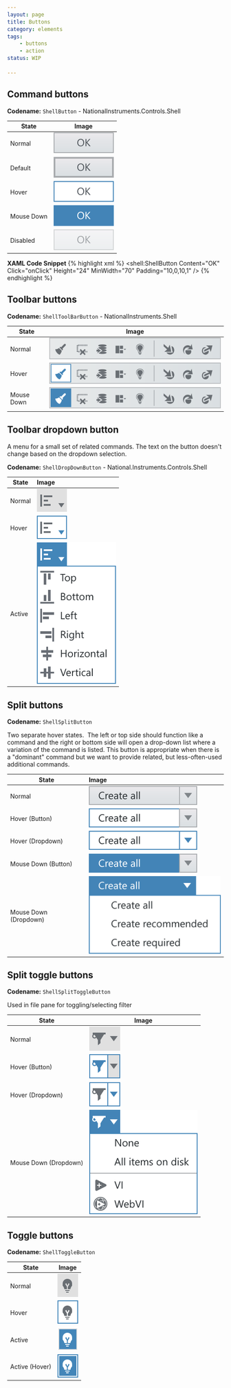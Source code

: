 ```yaml
---
layout: page
title: Buttons
category: elements
tags:
    - buttons
    - action
status: WIP

---
```

## Command buttons
**Codename:** `ShellButton` - NationalInstruments.Controls.Shell


| State         | Image         | 
| ------------- |:-------------:| 
| Normal        | ![Alt text](../../images/elements/buttons/button-normal.svg)        | 
| Default       | ![Alt text](../../images/elements/buttons/button-default-action.svg)| 
| Hover         | ![Alt text](../../images/elements/buttons/button-hover.svg)         |  
| Mouse Down    | ![Alt text](../../images/elements/buttons/button-mouse-down.svg)    |
| Disabled      | ![Alt text](../../images/elements/buttons/button-disabled.svg)      |

**XAML Code Snippet**
{% highlight xml %}
<shell:ShellButton 
    Content="OK"
    Click="onClick" 
    Height="24" 
    MinWidth="70"
    Padding="10,0,10,1" />
{% endhighlight %}

## Toolbar buttons

**Codename:** `ShellToolBarButton` - NationalInstruments.Shell

| State         | Image         | 
| ------------- |:-------------:| 
| Normal        | ![Alt text](../../images/elements/buttons/toolbar-button-normal.svg)        | 
| Hover         | ![Alt text](../../images/elements/buttons/toolbar-button-hover.svg)         |  
| Mouse Down    | ![Alt text](../../images/elements/buttons/toolbar-button-mouse-down.svg)    |

## Toolbar dropdown button
A menu for a small set of related commands. The text on the button doesn't change based on the dropdown selection.

**Codename:** `ShellDropDownButton` - National.Instruments.Controls.Shell

| State         | Image         | 
| ------------- |:--------------| 
| Normal        | ![Alt text](../../images/elements/buttons/toolbar-dropdown-button-normal.svg)        | 
| Hover         | ![Alt text](../../images/elements/buttons/toolbar-dropdown-button-hover.svg)         |  
| Active    | ![Alt text](../../images/elements/buttons/toolbar-dropdown-button-active.svg)    |

## Split buttons

**Codename:** `ShellSplitButton`

Two separate hover states.  The left or top side should function like a command and the right or bottom side will open a drop-down list where a variation of the command is listed. This button is appropriate when there is a "dominant" command but we want to provide related, but less-often-used additional
commands.

| State                 | Image        | 
| --------------------- |:-------------| 
| Normal                | ![Alt text](../../images/elements/buttons/split-button-normal.svg)        | 
| Hover (Button)        | ![Alt text](../../images/elements/buttons/split-button-hover-main.svg)         |  
| Hover (Dropdown)      | ![Alt text](../../images/elements/buttons/split-button-hover-dropdown.svg)         |  
| Mouse Down (Button)   | ![Alt text](../../images/elements/buttons/split-button-mouse-down-main.svg)    |
| Mouse Down (Dropdown) | ![Alt text](../../images/elements/buttons/split-button-active-dropdown.svg)    |

## Split toggle buttons
**Codename:** `ShellSplitToggleButton`

Used in file pane for toggling/selecting filter

| State         | Image         | 
| ------------- |---------------| 
| Normal        | ![Alt text](../../images/elements/buttons/toggle-split-button-normal.svg)        | 
| Hover (Button)         | ![Alt text](../../images/elements/buttons/toggle-split-button-main-hover.svg)         |  
| Hover (Dropdown)         | ![Alt text](../../images/elements/buttons/toggle-split-button-hover-dropdown.svg)         |  
| Mouse Down (Dropdown)    | ![Alt text](../../images/elements/buttons/toggle-split-button-mousedown-dropdown.svg)    |

## Toggle buttons

**Codename:** `ShellToggleButton`

| State         | Image         | 
| ------------- |:-------------:| 
| Normal        | ![Alt text](../../images/elements/buttons/toggle-button-normal.svg)        | 
| Hover         | ![Alt text](../../images/elements/buttons/toggle-button-hover-normal.svg)         |  
| Active         | ![Alt text](../../images/elements/buttons/toggle-button-active.svg)         |  
| Active (Hover)    | ![Alt text](../../images/elements/buttons/toggle-button-hover-active.svg)    |

